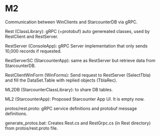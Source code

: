 # M2
Communication between WinClients and StarcounterDB via gRPC.

Rest (ClassLibrary): gRPC (+protobuf) auto genereated classes, used by RestClient and RestServer.

RestServer (ConsoleApp): gRPC Server implementation that only sends 10,000 records if requested.

RestServerSC (StarcounterApp): same as RestServer but retrieve data from StarcounterDB.

RestClientWinForm (WinForms): Send request to RestServer (SelectTbla) and fill the DataSet.Table with replied objects (TblaRec).

ML2DB (StarcounterClassLibrary): to share DB tables.

ML2 (StarcounterApp): Proposed Starcounter App UI. It is empty now.

protos/rest.proto: gRPC service definitions and protobuf message definitions.

generate_protos.bat: Creates Rest.cs and RestGrpc.cs (in Rest directory) from protos/rest.proto file.
